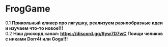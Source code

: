 # FrogGame
0.1
<b>
Прикольный кликер про лягушку, реализуем разнообразные идеи и изучаем что-то новое!!!  
</b>
0.2
<b>
  Наш дискорд канал: https://discord.gg/9yw7D7wC
  Поищи челиков с никами Dorr4t или Goga!!!
</b>
